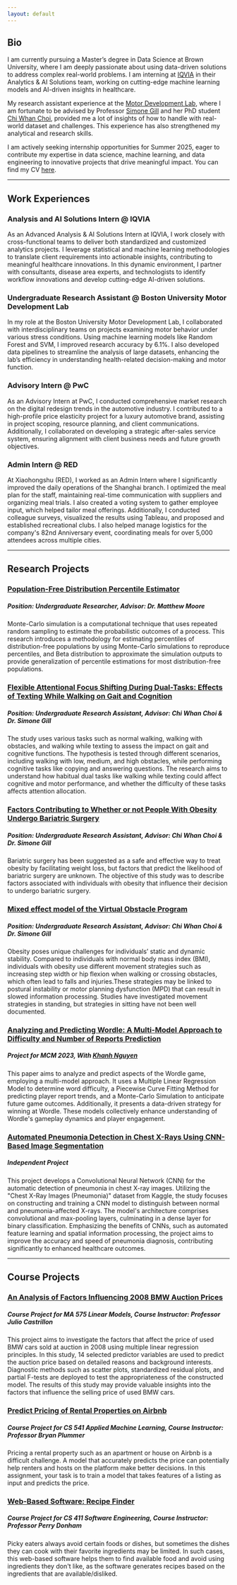 ```yaml
---
layout: default
---
```


## Bio
I am currently pursuing a Master’s degree in Data Science at Brown University, where I am deeply passionate about using data-driven solutions to address complex real-world problems. I am interning at [IQVIA](https://www.iqvia.com/) in their Analytics & AI Solutions team, working on cutting-edge machine learning models and AI-driven insights in healthcare.

My research assistant experience at the [Motor Development Lab](https://www.bu.edu/motordevlab/), where I am fortunate to be advised by Professor [Simone Gill](https://www.bu.edu/sargent/profile/simone-gill/) and her PhD student [Chi Whan Choi](https://www.researchgate.net/profile/Chi-Whan-Choi), provided me a lot of insights of how to handle with real-world dataset and challenges. This experience has also strengthened my analytical and research skills.

I am actively seeking internship opportunities for Summer 2025, eager to contribute my expertise in data science, machine learning, and data engineering to innovative projects that drive meaningful impact. You can find my CV [here](https://github.com/anyfruit/anyfruit.github.io/blob/main/Kejing%20Yan%20Resume%203.pdf).

---

## Work Experiences

### Analysis and AI Solutions Intern @ IQVIA
As an Advanced Analysis & AI Solutions Intern at IQVIA, I work closely with cross-functional teams to deliver both standardized and customized analytics projects. I leverage statistical and machine learning methodologies to translate client requirements into actionable insights, contributing to meaningful healthcare innovations. In this dynamic environment, I partner with consultants, disease area experts, and technologists to identify workflow innovations and develop cutting-edge AI-driven solutions.

### Undergraduate Research Assistant @ Boston University Motor Development Lab
In my role at the Boston University Motor Development Lab, I collaborated with interdisciplinary teams on projects examining motor behavior under various stress conditions. Using machine learning models like Random Forest and SVM, I improved research accuracy by 6.1%. I also developed data pipelines to streamline the analysis of large datasets, enhancing the lab’s efficiency in understanding health-related decision-making and motor function.

### Advisory Intern @ PwC
As an Advisory Intern at PwC, I conducted comprehensive market research on the digital redesign trends in the automotive industry. I contributed to a high-profile price elasticity project for a luxury automotive brand, assisting in project scoping, resource planning, and client communications. Additionally, I collaborated on developing a strategic after-sales service system, ensuring alignment with client business needs and future growth objectives.

### Admin Intern @ RED
At Xiaohongshu (RED), I worked as an Admin Intern where I significantly improved the daily operations of the Shanghai branch. I optimized the meal plan for the staff, maintaining real-time communication with suppliers and organizing meal trials. I also created a voting system to gather employee input, which helped tailor meal offerings. Additionally, I conducted colleague surveys, visualized the results using Tableau, and proposed and established recreational clubs. I also helped manage logistics for the company's 82nd Anniversary event, coordinating meals for over 5,000 attendees across multiple cities.

---

## Research Projects

### [Population-Free Distribution Percentile Estimator](https://github.com/anyfruit/Population-Free-Distribution-Percentile-Estimator)
##### Position: Undergraduate Researcher, Advisor: Dr. Matthew Moore
Monte-Carlo simulation is a computational technique that uses repeated random sampling to estimate the probabilistic outcomes of a process. This research introduces a methodology for estimating percentiles of distribution-free populations by using Monte-Carlo simulations to reproduce percentiles, and Beta distribution to approximate the simulation outputs to provide generalization of percentile estimations for most distribution-free populations.

### [Flexible Attentional Focus Shifting During Dual-Tasks: Effects of Texting While Walking on Gait and Cognition](https://github.com/anyfruit/TWWT-Project)
##### Position: Undergraduate Research Assistant, Advisor: Chi Whan Choi & Dr. Simone Gill
The study uses various tasks such as normal walking, walking with obstacles, and walking while texting to assess the impact on gait and cognitive functions. The hypothesis is tested through different scenarios, including walking with low, medium, and high obstacles, while performing cognitive tasks like copying and answering questions. The research aims to understand how habitual dual tasks like walking while texting could affect cognitive and motor performance, and whether the difficulty of these tasks affects attention allocation.

### [Factors Contributing to Whether or not People With Obesity Undergo Bariatric Surgery](https://github.com/anyfruit/Factors-Affecting-Likelihood-of-Undergoing-Bariatric-Surgery)
##### Position: Undergraduate Research Assistant, Advisor: Chi Whan Choi & Dr. Simone Gill
Bariatric surgery has been suggested as a safe and effective way to treat obesity by facilitating weight loss, but factors that predict the likelihood of bariatric surgery are unknown. The objective of this study was to describe factors associated with individuals with obesity that influence their decision to undergo bariatric surgery.

### [Mixed effect model of the Virtual Obstacle Program](https://github.com/anyfruit/Mediation-Analysis-Virtual-Obstacle-Program)
##### Position: Undergraduate Research Assistant, Advisor: Chi Whan Choi & Dr. Simone Gill
Obesity poses unique challenges for individuals’ static and dynamic stability. Compared to individuals with normal body mass index (BMI), individuals with obesity use different movement strategies such as increasing step width or hip flexion when walking or crossing obstacles, which often lead to falls and injuries.These strategies may be linked to postural instability or motor planning dysfunction (MPD) that can result in slowed information processing. Studies have investigated movement strategies in standing, but strategies in sitting have not been well documented.

### [Analyzing and Predicting Wordle: A Multi-Model Approach to Difficulty and Number of Reports Prediction](https://github.com/anyfruit/wordle)
##### Project for MCM 2023, With [Khanh Nguyen](https://www.linkedin.com/in/khanhnguyen98/)
This paper aims to analyze and predict aspects of the Wordle game, employing a multi-model approach. It uses a Multiple Linear Regression Model to determine word difficulty, a Piecewise Curve Fitting Method for predicting player report trends, and a Monte-Carlo Simulation to anticipate future game outcomes. Additionally, it presents a data-driven strategy for winning at Wordle. These models collectively enhance understanding of Wordle's gameplay dynamics and player engagement.

### [Automated Pneumonia Detection in Chest X-Rays Using CNN-Based Image Segmentation](https://github.com/anyfruit/Pneumonia-Detection)
##### Independent Project
This project develops a Convolutional Neural Network (CNN) for the automatic detection of pneumonia in chest X-ray images. Utilizing the "Chest X-Ray Images (Pneumonia)" dataset from Kaggle, the study focuses on constructing and training a CNN model to distinguish between normal and pneumonia-affected X-rays. The model's architecture comprises convolutional and max-pooling layers, culminating in a dense layer for binary classification. Emphasizing the benefits of CNNs, such as automated feature learning and spatial information processing, the project aims to improve the accuracy and speed of pneumonia diagnosis, contributing significantly to enhanced healthcare outcomes.

---

## Course Projects

### [An Analysis of Factors Influencing 2008 BMW Auction Prices](https://github.com/anyfruit/BMW-Pricing)
##### Course Project for MA 575 Linear Models, Course Instructor: Professor Julio Castrillon
This project aims to investigate the factors that affect the price of used BMW cars sold at auction in 2008 using multiple linear regression principles. In this study, 14 selected predictor variables are used to predict the auction price based on detailed reasons and background interests. Diagnostic methods such as scatter plots, standardized residual plots, and partial F-tests are deployed to test the appropriateness of the constructed model. The results of this study may provide valuable insights into the factors that influence the selling price of used BMW cars.

### [Predict Pricing of Rental Properties on Airbnb](https://github.com/anyfruit/Predict-Pricing-of-Rental-Properties-on-Airbnb)
##### Course Project for CS 541 Applied Machine Learning, Course Instructor: Professor Bryan Plummer
Pricing a rental property such as an apartment or house on Airbnb is a difficult challenge. A model that accurately predicts the price can potentially help renters and hosts on the platform make better decisions. In this assignment, your task is to train a model that takes features of a listing as input and predicts the price.

### [Web-Based Software: Recipe Finder](https://github.com/HanyuQiu/CS411--7)
##### Course Project for CS 411 Software Engineering, Course Instructor: Professor Perry Donham
Picky eaters always avoid certain foods or dishes, but sometimes the dishes they can cook with their favorite ingredients may be limited. In such cases, this web-based software helps them to find available food and avoid using ingredients they don't like, as the software generates recipes based on the ingredients that are available/disliked.
